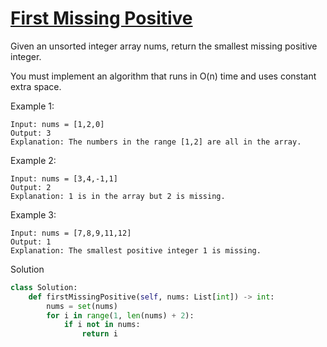 # [First Missing Positive](https://leetcode.com/problems/first-missing-positive/)

Given an unsorted integer array nums, return the smallest missing positive integer.

You must implement an algorithm that runs in O(n) time and uses constant extra space.

Example 1:
```
Input: nums = [1,2,0]
Output: 3
Explanation: The numbers in the range [1,2] are all in the array.
```
Example 2:
```
Input: nums = [3,4,-1,1]
Output: 2
Explanation: 1 is in the array but 2 is missing.
```
Example 3:
```
Input: nums = [7,8,9,11,12]
Output: 1
Explanation: The smallest positive integer 1 is missing.
```
Solution
```python
class Solution:
    def firstMissingPositive(self, nums: List[int]) -> int:
        nums = set(nums)
        for i in range(1, len(nums) + 2):
            if i not in nums:
                return i
```